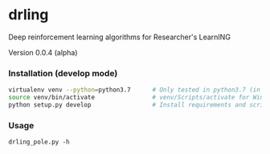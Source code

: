 # drling
Deep reinforcement learning algorithms for Researcher's LearnING

Version 0.0.4 (alpha)

### Installation (develop mode)
```bash
virtualenv venv --python=python3.7      # Only tested in python3.7 (in python3.6 doesn't work)
source venv/bin/activate                # venv/Scripts/activate for Windows
python setup.py develop                 # Install requirements and scripts into virtualenv
```

### Usage
```
drling_pole.py -h
```

